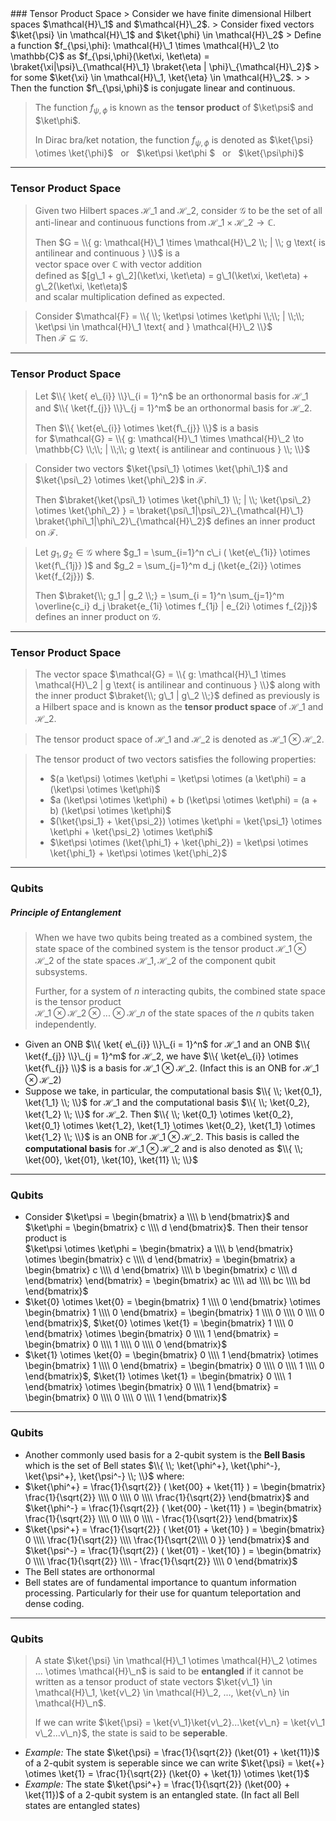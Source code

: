 <section data-markdown>
### Tensor Product Space
> Consider we have finite dimensional Hilbert spaces $\mathcal{H}\_1$ and $\mathcal{H}\_2$.  
> Consider fixed vectors $\ket{\psi} \in \mathcal{H}\_1$ and $\ket{\phi} \in \mathcal{H}\_2$  
> Define a function $f_{\psi,\phi}: \mathcal{H}\_1 \times \mathcal{H}\_2 \to \mathbb{C}$ as $f_{\psi,\phi}(\ket\xi, \ket\eta) = \braket{\xi|\psi}\_{\mathcal{H}\_1} \braket{\eta | \phi}\_{\mathcal{H}\_2}$   
> for some $\ket{\xi} \in \mathcal{H}\_1, \ket{\eta} \in \mathcal{H}\_2$.  
>   
> Then the function $f\_{\psi,\phi}$ is conjugate linear and continuous.


> The function $f_{\psi, \phi}$ is known as the **tensor product** of $\ket\psi$ and $\ket\phi$.
>
> In Dirac bra/ket notation, the function $f_{\psi,\phi}$ is denoted as $\ket{\psi} \otimes \ket{\phi}$ &nbsp; or &nbsp;  $\ket\psi \ket\phi $ &nbsp; or &nbsp;  $\ket{\psi\phi}$

---
### Tensor Product Space

> Given two Hilbert spaces $\mathcal{H}\_1$ and $\mathcal{H}\_2$, consider $\mathcal{G}$ to be the set of all anti-linear and continuous functions from $\mathcal{H}\_1 \times \mathcal{H}\_2 \to \mathbb{C}$.  
>
> Then $G = \\{ g: \mathcal{H}\_1 \times \mathcal{H}\_2 \\; | \\; g \text{ is antilinear and continuous } \\}$ is a  
> vector space over $\mathbb{C}$ with vector addition  
> defined as $[g\_1 + g\_2](\ket\xi, \ket\eta) = g\_1(\ket\xi, \ket\eta) + g\_2(\ket\xi, \ket\eta)$   
> and scalar multiplication defined as expected.

> Consider $\mathcal{F} = \\{ \\; \ket\psi \otimes \ket\phi \\;\\; | \\;\\; \ket\psi \in \mathcal{H}\_1 \text{ and } \mathcal{H}\_2 \\}$  
> Then $\mathcal{F} \subseteq \mathcal{G}$.

---
### Tensor Product Space

> Let $\\{ \ket{ e\_{i}} \\}\_{i = 1}^n$ be an orthonormal basis for $\mathcal{H}\_1$ and $\\{ \ket{f_{j}} \\}\_{j = 1}^m$ be an orthonormal basis for $\mathcal{H}\_2$. 
> 
> Then $\\{ \ket{e\_{i}} \otimes \ket{f\_{j}} \\}$ is a basis  
> for $\mathcal{G} = \\{ g: \mathcal{H}\_1 \times \mathcal{H}\_2 \to \mathbb{C} \\;\\; | \\;\\; g \text{ is antilinear and continuous } \\; \\}$

> Consider two vectors $\ket{\psi\_1} \otimes \ket{\phi\_1}$ and $\ket{\psi\_2} \otimes \ket{\phi\_2}$ in $\mathcal{F}$.  
> 
> Then $\braket{\ket{\psi\_1} \otimes \ket{\phi\_1} \\; | \\; \ket{\psi\_2} \otimes \ket{\phi\_2} } = \braket{\psi\_1|\psi\_2}\_{\mathcal{H}\_1} \braket{\phi\_1|\phi\_2}\_{\mathcal{H}\_2}$ defines an inner product on $\mathcal{F}$.

> Let $g_1, g_2 \in \mathcal{G}$ where $g_1 = \sum_{i=1}^n c\_i ( \ket{e\_{1i}} \otimes \ket{f\_{1j}} )$ and  $g_2 = \sum_{j=1}^m d\_j (\ket{e\_{2i}} \otimes \ket{f\_{2j}}) $.
>
> Then $\braket{\\; g_1 | g_2 \\;} = \sum_{i = 1}^n \sum_{j=1}^m \overline{c_i} d_j \braket{e_{1i} \otimes f_{1j} | e_{2i} \otimes f_{2j}}$ defines an inner product on $\mathcal{G}$.

---
### Tensor Product Space

> The vector space $\mathcal{G} = \\{ g: \mathcal{H}\_1 \times \mathcal{H}\_2 | g \text{ is antilinear and continuous } \\}$ along with the inner product $\braket{\\; g\_1 | g\_2 \\;}$ defined as previously is a Hilbert space and is known as the **tensor product space** of $\mathcal{H}\_1$ and $\mathcal{H}\_2$.

> The tensor product space of $\mathcal{H}\_1$ and $\mathcal{H}\_2$ is denoted as $\mathcal{H}\_1 \otimes \mathcal{H}\_2$.

> The tensor product of two vectors satisfies the following properties:
> * $(a \ket\psi) \otimes \ket\phi = \ket\psi \otimes (a \ket\phi) = a (\ket\psi \otimes \ket\phi)$
> * $a (\ket\psi \otimes \ket\phi) + b (\ket\psi \otimes \ket\phi) = (a + b) (\ket\psi \otimes \ket\phi)$
> * $(\ket{\psi_1} + \ket{\psi_2}) \otimes \ket\phi = \ket{\psi_1} \otimes \ket\phi + \ket{\psi_2} \otimes \ket\phi$
> * $\ket\psi \otimes (\ket{\phi_1} + \ket{\phi_2}) = \ket\psi \otimes \ket{\phi_1} + \ket\psi \otimes \ket{\phi_2}$

---
### Qubits
##### Principle of Entanglement

> When we have two qubits being treated as a combined system, the state space of the combined system is the tensor product $\mathcal{H}\_1 \otimes \mathcal{H}\_2$ of the state spaces $\mathcal{H}\_1, \mathcal{H}\_2$ of the component qubit subsystems.
>
> Further, for a system of $n$ interacting qubits, the combined state space is the tensor product  
> $\mathcal{H}\_1 \otimes \mathcal{H}\_2 \otimes ... \otimes \mathcal{H}\_n$ of the state spaces of the $n$ qubits taken independently.

* Given an ONB $\\{ \ket{ e\_{i}} \\}\_{i = 1}^n$ for $\mathcal{H}\_1$ and an ONB $\\{ \ket{f_{j}} \\}\_{j = 1}^m$ for $\mathcal{H}\_2$, we have $\\{ \ket{e\_{i}} \otimes \ket{f\_{j}} \\}$ is a basis for $\mathcal{H}\_1 \otimes \mathcal{H}\_2$. (Infact this is an ONB for $\mathcal{H}\_1 \otimes \mathcal{H}\_2$)
* Suppose we take, in particular, the computational basis $\\{ \\; \ket{0_1}, \ket{1_1} \\; \\}$ for $\mathcal{H}\_1$ and the computational basis $\\{ \\; \ket{0_2}, \ket{1_2} \\; \\}$ for $\mathcal{H}\_2$. Then $\\{ \\; \ket{0_1} \otimes \ket{0_2}, \ket{0_1} \otimes \ket{1_2}, \ket{1_1} \otimes \ket{0_2}, \ket{1_1} \otimes \ket{1_2} \\; \\}$ is an ONB for $\mathcal{H}\_1 \otimes \mathcal{H}\_2$. This basis is called the **computational basis** for $\mathcal{H}\_1 \otimes \mathcal{H}\_2$ and is also denoted as $\\{ \\; \ket{00}, \ket{01}, \ket{10}, \ket{11} \\; \\}$

---
### Qubits
* Consider $\ket\psi = \begin{bmatrix} a \\\\ b \end{bmatrix}$ and $\ket\phi = \begin{bmatrix} c \\\\ d \end{bmatrix}$. Then their tensor product is  
 $\ket\psi \otimes \ket\phi = \begin{bmatrix} a \\\\ b \end{bmatrix} \otimes \begin{bmatrix} c \\\\ d \end{bmatrix} = \begin{bmatrix} a \begin{bmatrix} c \\\\ d \end{bmatrix} \\\\ b \begin{bmatrix} c \\\\ d \end{bmatrix} \end{bmatrix} = \begin{bmatrix} ac \\\\ ad \\\\ bc \\\\ bd \end{bmatrix}$
* $\ket{0} \otimes \ket{0} = \begin{bmatrix} 1 \\\\ 0 \end{bmatrix} \otimes \begin{bmatrix} 1 \\\\ 0 \end{bmatrix} = \begin{bmatrix} 1 \\\\ 0 \\\\ 0 \\\\ 0 \end{bmatrix}$, $\ket{0} \otimes \ket{1} = \begin{bmatrix} 1 \\\\ 0 \end{bmatrix} \otimes \begin{bmatrix} 0 \\\\ 1 \end{bmatrix} = \begin{bmatrix} 0 \\\\ 1 \\\\ 0 \\\\ 0 \end{bmatrix}$
*  $\ket{1} \otimes \ket{0} = \begin{bmatrix} 0 \\\\ 1 \end{bmatrix} \otimes \begin{bmatrix} 1 \\\\ 0 \end{bmatrix} = \begin{bmatrix} 0 \\\\ 0 \\\\ 1 \\\\ 0 \end{bmatrix}$, $\ket{1} \otimes \ket{1} = \begin{bmatrix} 0 \\\\ 1 \end{bmatrix} \otimes \begin{bmatrix} 0 \\\\ 1 \end{bmatrix} = \begin{bmatrix} 0 \\\\ 0 \\\\ 0 \\\\ 1 \end{bmatrix}$

---
### Qubits
* Another commonly used basis for a $2$-qubit system is the **Bell Basis** which is the set of Bell states $\\{ \\; \ket{\phi^+}, \ket{\phi^-}, \ket{\psi^+}, \ket{\psi^-} \\; \\}$ where:
* $\ket{\phi^+} = \frac{1}{\sqrt{2}} ( \ket{00} + \ket{11} ) = \begin{bmatrix} \frac{1}{\sqrt{2}} \\\\ 0 \\\\ 0 \\\\ \frac{1}{\sqrt{2}} \end{bmatrix}$ and $\ket{\phi^-} = \frac{1}{\sqrt{2}} ( \ket{00} - \ket{11} ) = \begin{bmatrix} \frac{1}{\sqrt{2}} \\\\ 0 \\\\ 0 \\\\ - \frac{1}{\sqrt{2}} \end{bmatrix}$
* $\ket{\psi^+} = \frac{1}{\sqrt{2}} ( \ket{01} + \ket{10} ) = \begin{bmatrix} 0 \\\\ \frac{1}{\sqrt{2}} \\\\ \frac{1}{\sqrt{2\\\\ 0 }} \end{bmatrix}$ and $\ket{\psi^-} = \frac{1}{\sqrt{2}} ( \ket{01} - \ket{10} ) = \begin{bmatrix} 0 \\\\ \frac{1}{\sqrt{2}} \\\\ - \frac{1}{\sqrt{2}} \\\\ 0 \end{bmatrix}$
* The Bell states are orthonormal
* Bell states are of fundamental importance to quantum information processing. Particularly for their use for quantum teleportation and dense coding.

---
### Qubits

> A state $\ket{\psi} \in \mathcal{H}\_1 \otimes \mathcal{H}\_2 \otimes ... \otimes \mathcal{H}\_n$ is said to be **entangled** if it cannot be written as a tensor product of state vectors $\ket{v\_1} \in \mathcal{H}\_1, \ket{v\_2} \in \mathcal{H}\_2, ..., \ket{v\_n} \in \mathcal{H}\_n$.
>
> If we can write $\ket{\psi} = \ket{v\_1}\ket{v\_2}...\ket{v\_n} = \ket{v\_1 v\_2...v\_n}$, the state is said to be **seperable**.

* *Example:* The state $\ket{\psi} = \frac{1}{\sqrt{2}} (\ket{01} + \ket{11})$ of a $2$-qubit system is seperable since we can write $\ket{\psi} = \ket{+} \otimes \ket{1} = \frac{1}{\sqrt{2}} (\ket{0} + \ket{1}) \otimes \ket{1}$
* *Example:* The state $\ket{\psi^+} = \frac{1}{\sqrt{2}} (\ket{00} + \ket{11})$ of a $2$-qubit system is an entangled state. (In fact all Bell states are entangled states)

</section>
